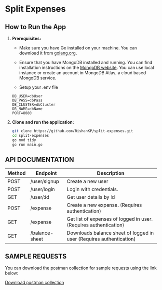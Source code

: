 # Split Expenses

## How to Run the App

1. **Prerequisites:**
   - Make sure you have Go installed on your machine. You can download it from [golang.org](https://golang.org/dl/).
   - Ensure that you have MongoDB installed and running. You can find installation instructions on the [MongoDB website](https://www.mongodb.com/try/download/community). You can use local instance or create an account in MongoDB Atlas, a cloud based MongoDB service.

   - Setup your .env file
    ```
    DB_USER=dbUser
    DB_PASS=dbPass
    DB_CLUSTER=dbCluster
    DB_NAME=dbName
    PORT=8080
    ```


2. **Clone and run the application:**
   ```bash
   git clone https://github.com/RishanKP/split-expenses.git
   cd split-expenses
   go mod tidy
   go run main.go
    ```
## API DOCUMENTATION

| Method | Endpoint          | Description                                                     |  
|--------|-------------------|-----------------------------------------------------------------|
| POST   | /user/signup          | Create a new user   | 
| POST    | /user/login          | Login with credentials.             | 
| GET    | /user/:id  | Get user details by Id  | 
| POST    | /expense | Create a new expense. (Requires authentication) | 
| GET    | /expense | Get list of expenses of logged in user. (Requires authentication) | 
| GET    | /balance-sheet | Downloads balance sheet of logged in user (Requires authentication) | 

## SAMPLE REQUESTS
You can download the postman collection for sample requests using the link below:

[Download postman collection](./requests.postman_collection.json)

